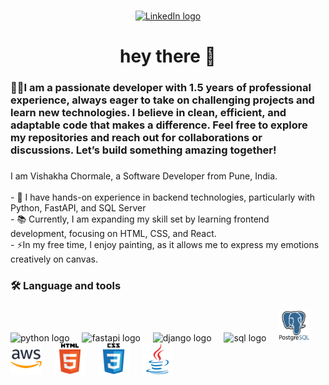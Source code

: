 
###

<div align="center">
  <a href="https://www.linkedin.com/in/vishakha-chormale-03b12a256" target="_blank">
  <img src="https://img.shields.io/static/v1?message=LinkedIn&logo=linkedin&label=&color=0077B5&logoColor=white&labelColor=&style=for-the-badge" height="25" alt="LinkedIn logo" />
</a>
 
</div>

###


###

<h1 align="center">hey there 👋</h1>

###

<h3 align="left">👩‍💻I am a passionate developer with 1.5 years of professional experience, always eager to take on challenging projects and learn new technologies. I believe in clean, efficient, and adaptable code that makes a difference.
Feel free to explore my repositories and reach out for collaborations or discussions. Let’s build something amazing together!</h3>

###

<p align="left">I am Vishakha Chormale, a Software Developer from Pune, India. <br><br>- 🔭 I have hands-on experience in backend technologies, particularly with Python, FastAPI, and SQL Server<br>- 📚  Currently, I am expanding my skill set by learning frontend development, focusing on HTML, CSS, and React.<br>- ⚡In my free time, I enjoy painting, as it allows me to express my emotions creatively on canvas.</p>


###

<h3 align="left">🛠 Language and tools</h3>

###

<div align="left">
  <img src="https://miro.medium.com/v2/resize:fit:1200/1*Dd0-ftvJxAcSdSZHgNrz0w.png" height="50" alt="python logo"  />
  <img width="12" />
  <img src="https://fastapi.tiangolo.com/img/logo-margin/logo-teal.png" height="50" alt="fastapi logo"  />
  <img width="12" />
  <img src="https://cdn.worldvectorlogo.com/logos/django.svg" height="50" alt="django logo"  />
  <img width="12" />
  <img src="https://www.svgrepo.com/show/303229/microsoft-sql-server-logo.svg" height="60" alt="sql logo"  />
  <img width="12" />
  <img src="https://raw.githubusercontent.com/devicons/devicon/master/icons/postgresql/postgresql-original-wordmark.svg" height="50" alt="postgresql logo"  />
  <img width="12" />
  <img src="https://raw.githubusercontent.com/devicons/devicon/master/icons/amazonwebservices/amazonwebservices-original-wordmark.svg" height="50" alt="awslogo"  />
  <img width="12" />
  <img src="https://raw.githubusercontent.com/devicons/devicon/master/icons/html5/html5-original-wordmark.svg" height="50" alt="html logo"  />
  <img width="12" />
  <img src="https://raw.githubusercontent.com/devicons/devicon/master/icons/css3/css3-original-wordmark.svg" height="50" alt="css logo"  />
  <img width="12" />
  <img src="https://raw.githubusercontent.com/devicons/devicon/master/icons/java/java-original.svg" height="50" alt="java logo"  />
</div>

###



###
